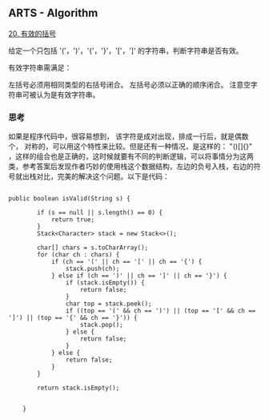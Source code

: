 ## ARTS - Algorithm

[20. 有效的括号](https://leetcode-cn.com/problems/valid-parentheses/description/)

给定一个只包括 '('，')'，'{'，'}'，'['，']' 的字符串，判断字符串是否有效。

有效字符串需满足：

左括号必须用相同类型的右括号闭合。
左括号必须以正确的顺序闭合。
注意空字符串可被认为是有效字符串。

### 思考
如果是程序代码中，很容易想到， 该字符是成对出现，排成一行后，就是偶数个， 对称的，可以用这个特性来比较。但是还有一种情况，是这样的： "()[]{}" ，这样的组合也是正确的，这时候就要有不同的判断逻辑，可以将事情分为这两类，参考答案后发现作者巧妙的使用栈这个数据结构，左边的负号入栈，右边的符号就出栈对比，完美的解决这个问题。以下是代码：

```

public boolean isValid(String s) {

        if (s == null || s.length() == 0) {
            return true;
        }
        Stack<Character> stack = new Stack<>();

        char[] chars = s.toCharArray();
        for (char ch : chars) {
            if (ch == '(' || ch == '[' || ch == '{') {
                stack.push(ch);
            } else if (ch == ')' || ch == ']' || ch == '}') {
                if (stack.isEmpty()) {
                    return false;
                }
                char top = stack.peek();
                if ((top == '(' && ch == ')') || (top == '[' && ch == ']') || (top == '{' && ch == '}')) {
                    stack.pop();
                } else {
                    return false;
                }
            } else {
                return false;
            }
        }

        return stack.isEmpty();


    }
    
```